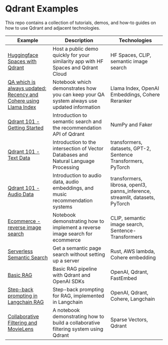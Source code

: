 # Qdrant Examples

This repo contains a collection of tutorials, demos, and how-to guides on how to use Qdrant and adjacent technologies.

| Example                                                                                   |  Description                                                                                | Technologies                                                                 |
|-------------------------------------------------------------------------------------------|--------------------------------------------------------------------------------------------|------------------------------------------------------------------------------|
| [Huggingface Spaces with Qdrant](./hf-spaces-with-qdrant)                                 | Host a public demo quickly for your similarity app with HF Spaces and Qdrant Cloud         | HF Spaces, CLIP, semantic image search                                       |
| [QA which is always updated: Recency and Cohere using Llama Index](./llama_index_recency) | Notebook which demonstrates how you can keep your QA system always use updated information | Llama Index, OpenAI Embeddings, Cohere Reranker                              |
| [Qdrant 101 - Getting Started](./qdrant_101_getting_started)                              | Introduction to semantic search and the recommendation API of Qdrant                       | NumPy and Faker                                                              |
| [Qdrant 101 - Text Data](./qdrant_101_text_data)                                          | Introduction to the intersection of Vector Databases and Natural Language Processing       | transformers, datasets, GPT-2, Sentence Transformers, PyTorch                |
| [Qdrant 101 - Audio Data](./qdrant_101_audio_data)                                        | Introduction to audio data, audio embeddings, and music recommendation systems             | transformers, librosa, openl3, panns_inference, streamlit, datasets, PyTorch |
| [Ecommerce - reverse image search](./ecommerce_reverse_image_search)                      | Notebook demonstrating how to implement a reverse image search for ecommerce               | CLIP, semantic image search, Sentence-Transformers                           |
| [Serverless Semantic Search](./lambda-search)                                             | Get a semantic page search without setting up a server                                     | Rust, AWS lambda, Cohere embedding                                           |
| [Basic RAG](./rag-openai-qdrant)                                                          | Basic RAG pipeline with Qdrant and OpenAI SDKs                                             | OpenAI, Qdrant, FastEmbed                                                    |
| [Step-back prompting in Langchain RAG](./langchain-qdrant-step-back-prompting)            | Step-back prompting for RAG, implemented in Langchain                                      | OpenAI, Qdrant, Cohere, Langchain                                            |
| [Collaborative Filtering and MovieLens](./sparse-vectors-movies-reco)                     | A notebook demonstrating how to build a collaborative filtering system using Qdrant        | Sparse Vectors, Qdrant                                                       |
